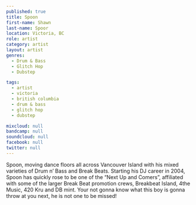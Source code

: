 ```yaml
---
published: true
title: Spoon
first-name: Shawn
last-name: Spoor
location: Victoria, BC
role: artist
category: artist
layout: artist
genres:
  - Drum & Bass
  - Glitch Hop
  - Dubstep

tags:
  - artist
  - victoria
  - british columbia
  - drum & bass
  - glitch hop
  - dubstep

mixcloud: null
bandcamp: null
soundcloud: null
facebook: null
twitter: null
---
```

Spoon, moving dance floors all across Vancouver Island with his mixed varieties of Drum n’ Bass and Break Beats. Starting his DJ career in 2004, Spoon has quickly rose to be one of the “Next Up and Comers”, affiliated with some of the larger Break Beat promotion crews, Breakbeat Island, 4the Music, 420 Kru and DB mint. Your not gonna know what this boy is gonna throw at you next, he is not one to be missed!